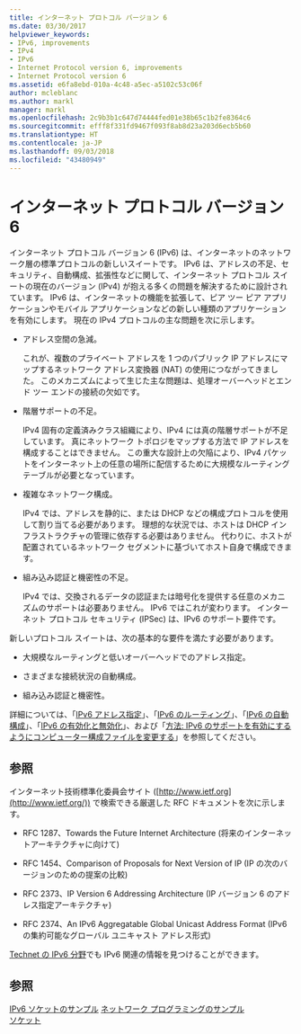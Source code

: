 ```yaml
---
title: インターネット プロトコル バージョン 6
ms.date: 03/30/2017
helpviewer_keywords:
- IPv6, improvements
- IPv4
- IPv6
- Internet Protocol version 6, improvements
- Internet Protocol version 6
ms.assetid: e6fa8ebd-010a-4c48-a5ec-a5102c53c06f
author: mcleblanc
ms.author: markl
manager: markl
ms.openlocfilehash: 2c9b3b1c647d74444fed01e38b65c1b2fe8364c6
ms.sourcegitcommit: efff8f331fd9467f093f8ab8d23a203d6ecb5b60
ms.translationtype: HT
ms.contentlocale: ja-JP
ms.lasthandoff: 09/03/2018
ms.locfileid: "43480949"
---
```

# <a name="internet-protocol-version-6"></a>インターネット プロトコル バージョン 6
インターネット プロトコル バージョン 6 (IPv6) は、インターネットのネットワーク層の標準プロトコルの新しいスイートです。 IPv6 は、アドレスの不足、セキュリティ、自動構成、拡張性などに関して、インターネット プロトコル スイートの現在のバージョン (IPv4) が抱える多くの問題を解決するために設計されています。 IPv6 は、インターネットの機能を拡張して、ピア ツー ピア アプリケーションやモバイル アプリケーションなどの新しい種類のアプリケーションを有効にします。 現在の IPv4 プロトコルの主な問題を次に示します。  
  
-   アドレス空間の急減。  
  
     これが、複数のプライベート アドレスを 1 つのパブリック IP アドレスにマップするネットワーク アドレス変換器 (NAT) の使用につながってきました。 このメカニズムによって生じた主な問題は、処理オーバーヘッドとエンド ツー エンドの接続の欠如です。  
  
-   階層サポートの不足。  
  
     IPv4 固有の定義済みクラス組織により、IPv4 には真の階層サポートが不足しています。 真にネットワーク トポロジをマップする方法で IP アドレスを構成することはできません。 この重大な設計上の欠陥により、IPv4 パケットをインターネット上の任意の場所に配信するために大規模なルーティング テーブルが必要となっています。  
  
-   複雑なネットワーク構成。  
  
     IPv4 では、アドレスを静的に、または DHCP などの構成プロトコルを使用して割り当てる必要があります。 理想的な状況では、ホストは DHCP インフラストラクチャの管理に依存する必要はありません。 代わりに、ホストが配置されているネットワーク セグメントに基づいてホスト自身で構成できます。  
  
-   組み込み認証と機密性の不足。  
  
     IPv4 では、交換されるデータの認証または暗号化を提供する任意のメカニズムのサポートは必要ありません。 IPv6 ではこれが変わります。 インターネット プロトコル セキュリティ (IPSec) は、IPv6 のサポート要件です。  
  
 新しいプロトコル スイートは、次の基本的な要件を満たす必要があります。  
  
-   大規模なルーティングと低いオーバーヘッドでのアドレス指定。  
  
-   さまざまな接続状況の自動構成。  
  
-   組み込み認証と機密性。  
  
 詳細については、「[IPv6 アドレス指定](../../../docs/framework/network-programming/ipv6-addressing.md)」、「[IPv6 のルーティング](../../../docs/framework/network-programming/ipv6-routing.md)」、「[IPv6 の自動構成](../../../docs/framework/network-programming/ipv6-auto-configuration.md)」、「[IPv6 の有効化と無効化](../../../docs/framework/network-programming/enabling-and-disabling-ipv6.md)」、および「[方法: IPv6 のサポートを有効にするようにコンピューター構成ファイルを変更する](../../../docs/framework/network-programming/how-to-modify-the-computer-configuration-file-to-enable-ipv6-support.md)」を参照してください。  
  
## <a name="references"></a>参照  
 インターネット技術標準化委員会サイト ([http://www.ietf.org](http://www.ietf.org/)) で検索できる厳選した RFC ドキュメントを次に示します。  
  
-   RFC 1287、Towards the Future Internet Architecture (将来のインターネットアーキテクチャに向けて)  
  
-   RFC 1454、Comparison of Proposals for Next Version of IP (IP の次のバージョンのための提案の比較)  
  
-   RFC 2373、IP Version 6 Addressing Architecture (IP バージョン 6 のアドレス指定アーキテクチャ)  
  
-   RFC 2374、An IPv6 Aggregatable Global Unicast Address Format (IPv6 の集約可能なグローバル ユニキャスト アドレス形式)  
  
 [Technet の IPv6 分野](https://go.microsoft.com/fwlink/?LinkID=179658)でも IPv6 関連の情報を見つけることができます。  
  
## <a name="see-also"></a>参照  
 [IPv6 ソケットのサンプル](https://msdn.microsoft.com/library/ms180981(v=vs.85).aspx)  
 [ネットワーク プログラミングのサンプル](../../../docs/framework/network-programming/network-programming-samples.md)  
 [ソケット](../../../docs/framework/network-programming/sockets.md)
